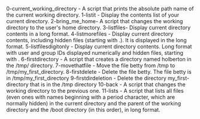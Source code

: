 0-current_working_directory -  A script that prints the absolute path name of the current working directory.
1-listit - Display the contents list of your current directory.
2-bring_me_home- A script that changes the working directory to the user's home directory.
3-listfiles- Display current directory contents in a long format.
4-listmorefiles - Display current directory contents, including hidden files (starting with .). It is displayed in the long format.
5-listfilesdigitonly - Display current directory contents. Long format with user and group IDs displayed numerically and hidden files, starting with .
6-firstdirectory - A script that creates a directory named holberton in the /tmp/ directory.
7-movethatfile - Move the file betty from /tmp to /tmp/my_first_directory.
8-firstdelete - Delete the file betty. The file betty is in /tmp/my_first_directory
9-firstdirdeletion - Delete the directory my_first-directory that is in the /tmp directory
10-back - A script that changes the working directory to the previous one.
11-lists - A script that lists all files (even ones with names beginning with a period character, which are normally hidden) in the current directory and the parent of the working directory and the /boot directory (in this order), in long format.

